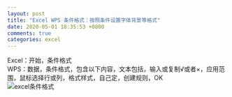 ```yaml
---
layout: post
title: "Excel WPS 条件格式：按照条件设置字体背景等格式"
date: 2020-05-01 18:35:53 +0800
comments: true
categories: excel
---
```

Excel：开始，条件格式  
WPS：数据，条件格式，包含以下内容，文本包括，输入或复制√或者×，应用范围，鼠标选择行或列，格式样式，自己定，创建规则，OK  
![excel条件格式](https://raw.githubusercontent.com/qiuhaidong/qiuhaidong.github.com/source/source/images/exceltiaojiangeshi.png)
